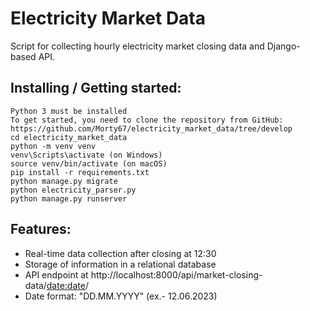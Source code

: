# Electricity Market Data
Script for collecting hourly electricity market closing data and Django-based API.

## Installing / Getting started:
```shell
Python 3 must be installed
To get started, you need to clone the repository from GitHub: https://github.com/Morty67/electricity_market_data/tree/develop
cd electricity_market_data
python -m venv venv
venv\Scripts\activate (on Windows)
source venv/bin/activate (on macOS)
pip install -r requirements.txt
python manage.py migrate
python electricity_parser.py
python manage.py runserver
```


## Features:

*  Real-time data collection after closing at 12:30
*  Storage of information in a relational database
*  API endpoint at http://localhost:8000/api/market-closing-data/<date:date>/
*  Date format: "DD.MM.YYYY" (ex.- 12.06.2023)